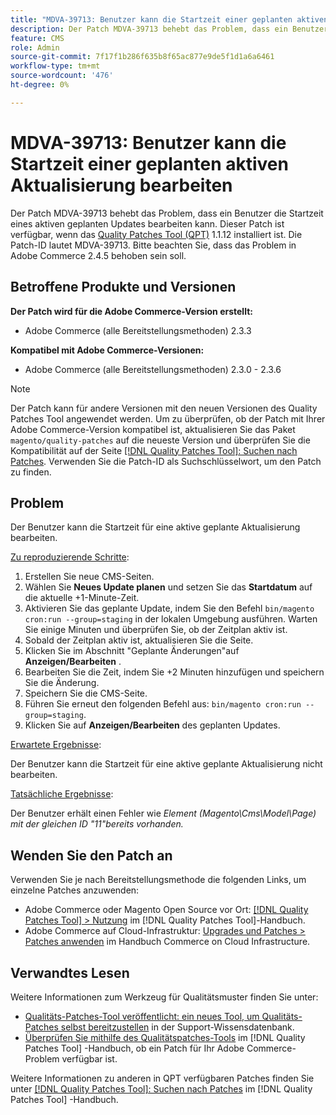 ```yaml
---
title: "MDVA-39713: Benutzer kann die Startzeit einer geplanten aktiven Aktualisierung bearbeiten"
description: Der Patch MDVA-39713 behebt das Problem, dass ein Benutzer die Startzeit eines aktiven geplanten Updates bearbeiten kann. Dieser Patch ist verfügbar, wenn das [Quality Patches Tool (QPT)](https://experienceleague.adobe.com/en/docs/commerce-knowledge-base/kb/announcements/commerce-announcements/magento-quality-patches-released-new-tool-to-self-serve-quality-patches) 1.1.12 installiert ist. Die Patch-ID lautet MDVA-39713. Bitte beachten Sie, dass das Problem in Adobe Commerce 2.4.5 behoben sein soll.
feature: CMS
role: Admin
source-git-commit: 7f17f1b286f635b8f65ac877e9de5f1d1a6a6461
workflow-type: tm+mt
source-wordcount: '476'
ht-degree: 0%

---
```


# MDVA-39713: Benutzer kann die Startzeit einer geplanten aktiven Aktualisierung bearbeiten

Der Patch MDVA-39713 behebt das Problem, dass ein Benutzer die Startzeit eines aktiven geplanten Updates bearbeiten kann. Dieser Patch ist verfügbar, wenn das [Quality Patches Tool (QPT)](https://experienceleague.adobe.com/en/docs/commerce-knowledge-base/kb/announcements/commerce-announcements/magento-quality-patches-released-new-tool-to-self-serve-quality-patches) 1.1.12 installiert ist. Die Patch-ID lautet MDVA-39713. Bitte beachten Sie, dass das Problem in Adobe Commerce 2.4.5 behoben sein soll.

## Betroffene Produkte und Versionen

**Der Patch wird für die Adobe Commerce-Version erstellt:**

* Adobe Commerce (alle Bereitstellungsmethoden) 2.3.3

**Kompatibel mit Adobe Commerce-Versionen:**

* Adobe Commerce (alle Bereitstellungsmethoden) 2.3.0 - 2.3.6

>[!NOTE]
>
>Der Patch kann für andere Versionen mit den neuen Versionen des Quality Patches Tool angewendet werden. Um zu überprüfen, ob der Patch mit Ihrer Adobe Commerce-Version kompatibel ist, aktualisieren Sie das Paket `magento/quality-patches` auf die neueste Version und überprüfen Sie die Kompatibilität auf der Seite [[!DNL Quality Patches Tool]: Suchen nach Patches](https://experienceleague.adobe.com/en/docs/commerce-knowledge-base/kb/announcements/commerce-announcements/magento-quality-patches-released-new-tool-to-self-serve-quality-patches). Verwenden Sie die Patch-ID als Suchschlüsselwort, um den Patch zu finden.

## Problem

Der Benutzer kann die Startzeit für eine aktive geplante Aktualisierung bearbeiten.

<u>Zu reproduzierende Schritte</u>:

1. Erstellen Sie neue CMS-Seiten.
1. Wählen Sie **Neues Update planen** und setzen Sie das **Startdatum** auf die aktuelle +1-Minute-Zeit.
1. Aktivieren Sie das geplante Update, indem Sie den Befehl `bin/magento cron:run --group=staging` in der lokalen Umgebung ausführen. Warten Sie einige Minuten und überprüfen Sie, ob der Zeitplan aktiv ist.
1. Sobald der Zeitplan aktiv ist, aktualisieren Sie die Seite.
1. Klicken Sie im Abschnitt &quot;Geplante Änderungen&quot;auf **Anzeigen/Bearbeiten** .
1. Bearbeiten Sie die Zeit, indem Sie +2 Minuten hinzufügen und speichern Sie die Änderung.
1. Speichern Sie die CMS-Seite.
1. Führen Sie erneut den folgenden Befehl aus: `bin/magento cron:run --group=staging`.
1. Klicken Sie auf **Anzeigen/Bearbeiten** des geplanten Updates.

<u>Erwartete Ergebnisse</u>:

Der Benutzer kann die Startzeit für eine aktive geplante Aktualisierung nicht bearbeiten.

<u>Tatsächliche Ergebnisse</u>:

Der Benutzer erhält einen Fehler wie *Element (Magento\Cms\Model\Page) mit der gleichen ID &quot;11&quot;bereits vorhanden.*

## Wenden Sie den Patch an

Verwenden Sie je nach Bereitstellungsmethode die folgenden Links, um einzelne Patches anzuwenden:

* Adobe Commerce oder Magento Open Source vor Ort: [[!DNL Quality Patches Tool] > Nutzung](/help/tools/quality-patches-tool/usage.md) im [!DNL Quality Patches Tool]-Handbuch.
* Adobe Commerce auf Cloud-Infrastruktur: [Upgrades und Patches > Patches anwenden](https://experienceleague.adobe.com/docs/commerce-cloud-service/user-guide/develop/upgrade/apply-patches.html) im Handbuch Commerce on Cloud Infrastructure.

## Verwandtes Lesen

Weitere Informationen zum Werkzeug für Qualitätsmuster finden Sie unter:

* [Qualitäts-Patches-Tool veröffentlicht: ein neues Tool, um Qualitäts-Patches selbst bereitzustellen](https://experienceleague.adobe.com/en/docs/commerce-knowledge-base/kb/announcements/commerce-announcements/magento-quality-patches-released-new-tool-to-self-serve-quality-patches) in der Support-Wissensdatenbank.
* [Überprüfen Sie mithilfe des Qualitätspatches-Tools](/help/tools/quality-patches-tool/patches-available-in-qpt/check-patch-for-magento-issue-with-magento-quality-patches.md) im [!DNL Quality Patches Tool] -Handbuch, ob ein Patch für Ihr Adobe Commerce-Problem verfügbar ist.

Weitere Informationen zu anderen in QPT verfügbaren Patches finden Sie unter [[!DNL Quality Patches Tool]: Suchen nach Patches](https://experienceleague.adobe.com/tools/commerce-quality-patches/index.html) im [!DNL Quality Patches Tool] -Handbuch.
